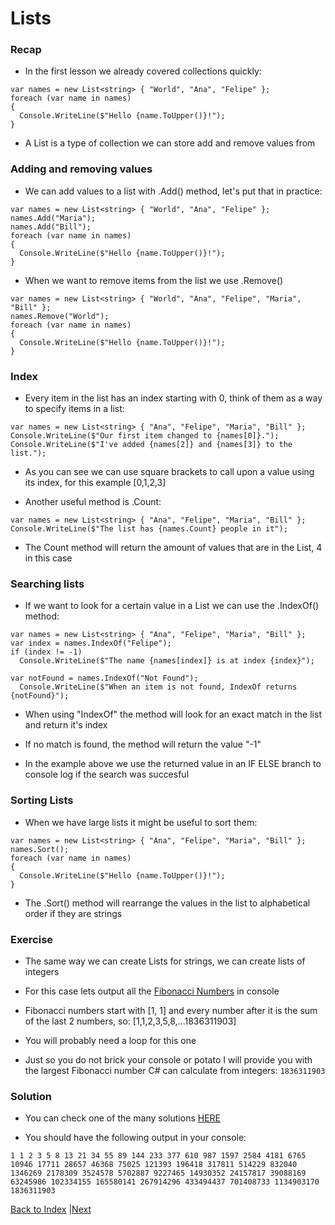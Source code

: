 # Lists

### Recap

* In the first lesson we already covered collections quickly:

```
var names = new List<string> { "World", "Ana", "Felipe" };
foreach (var name in names)
{
  Console.WriteLine($"Hello {name.ToUpper()}!");
}
```

* A  List<T> is a type of collection we can store add and remove values from

### Adding and removing values

* We can add values to a list with .Add() method, let's put that in practice:

```
var names = new List<string> { "World", "Ana", "Felipe" };
names.Add("Maria");
names.Add("Bill");
foreach (var name in names)
{
  Console.WriteLine($"Hello {name.ToUpper()}!");
}
```

* When we want to remove items from the list we use .Remove()

```
var names = new List<string> { "World", "Ana", "Felipe", "Maria", "Bill" };
names.Remove("World");
foreach (var name in names)
{
  Console.WriteLine($"Hello {name.ToUpper()}!");
}
```

### Index

* Every item in the list has an index starting with 0, think of them as a way to specify items in a list:

```
var names = new List<string> { "Ana", "Felipe", "Maria", "Bill" };
Console.WriteLine($"Our first item changed to {names[0]}.");
Console.WriteLine($"I've added {names[2]} and {names[3]} to the list.");
```

* As you can see we can use square brackets to call upon a value using its index, for this example [0,1,2,3]

* Another useful method is .Count:

```
var names = new List<string> { "Ana", "Felipe", "Maria", "Bill" };
Console.WriteLine($"The list has {names.Count} people in it");
```

* The Count method will return the amount of values that are in the List, 4 in this case

### Searching lists

* If we want to look for a certain value in a List we can use the .IndexOf() method:

```
var names = new List<string> { "Ana", "Felipe", "Maria", "Bill" };
var index = names.IndexOf("Felipe");
if (index != -1)
  Console.WriteLine($"The name {names[index]} is at index {index}");

var notFound = names.IndexOf("Not Found");
  Console.WriteLine($"When an item is not found, IndexOf returns {notFound}");
```

* When using "IndexOf" the method will look for an exact match in the list and return it's index

* If no match is found, the method will return the value "-1"

* In the example above we use the returned value in an IF ELSE branch to console log if the search was succesful

### Sorting Lists

* When we have large lists it might be useful to sort them:

```
var names = new List<string> { "Ana", "Felipe", "Maria", "Bill" };
names.Sort();
foreach (var name in names)
{
  Console.WriteLine($"Hello {name.ToUpper()}!");
}
```

* The .Sort() method will rearrange the values in the list to alphabetical order if they are strings

### Exercise

* The same way we can create Lists<T> for strings, we can create lists of integers

* For this case lets output all the [Fibonacci Numbers](https://en.wikipedia.org/wiki/Fibonacci_number) in console

* Fibonacci numbers start with [1, 1] and every number after it is the sum of the last 2 numbers, so: [1,1,2,3,5,8,...1836311903]

* You will probably need a loop for this one

* Just so you do not brick your console or potato I will provide you with the largest Fibonacci number C# can calculate from integers: `1836311903`

### Solution

* You can check one of the many solutions [HERE](example-2.md)

* You should have the following output in your console:

`1
 1
 2
 3
 5
 8
 13
 21
 34
 55
 89
 144
 233
 377
 610
 987
 1597
 2584
 4181
 6765
 10946
 17711
 28657
 46368
 75025
 121393
 196418
 317811
 514229
 832040
 1346269
 2178309
 3524578
 5702887
 9227465
 14930352
 24157817
 39088169
 63245986
 102334155
 165580141
 267914296
 433494437
 701408733
 1134903170
 1836311903`
 
 [Back to Index](index.md) |[Next](lists.md)